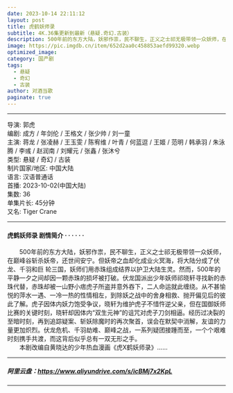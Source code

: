 ```yaml
---
date: 2023-10-14 22:11:12
layout: post
title: 虎鹤妖师录
subtitle: 4K.36集更新到最新（悬疑.奇幻.古装）
description: 500年前的东方大陆，妖邪作祟，民不聊生，正义之士祁无极带领一众妖师，在巅峰谷斩杀妖帝，还世间安宁。但妖帝之血却化成业火冥海，将大陆分成了伏龙、千羽和巨 轮三国，妖师们用赤珠组成结界以护卫大陆生灵...
image: https://pic.imgdb.cn/item/652d2aa0c458853aefd99320.webp
optimized_image: 
category: 国产剧
tags:
  - 悬疑
  - 奇幻
  - 古装
author: 对酒当歌
paginate: true
---
```


---

导演: 郭虎  
编剧: 成方 / 年剑伦 / 王格文 / 张少帅 / 刘一童  
主演: 蒋龙 / 张凌赫 / 王玉雯 / 陈宥维 / 叶青 / 何蓝逗 / 王姬 / 范明 / 韩承羽 / 朱泳腾 / 李彧 / 赵润南 / 刘耀元 / 张鑫 / 张沐兮  
类型: 悬疑 / 奇幻 / 古装  
制片国家/地区: 中国大陆  
语言: 汉语普通话  
首播: 2023-10-02(中国大陆)  
集数: 36  
单集片长: 45分钟  
又名: Tiger Crane  

---

#### 虎鹤妖师录 剧情简介 · · · · · ·

　　500年前的东方大陆，妖邪作祟，民不聊生，正义之士祁无极带领一众妖师，在巅峰谷斩杀妖帝，还世间安宁。但妖帝之血却化成业火冥海，将大陆分成了伏龙、千羽和巨 轮三国，妖师们用赤珠组成结界以护卫大陆生灵。然而，500年的平静一夕之间却因一颗赤珠的损坏被打破。伏龙国派出少年妖师祁晓轩寻找新的赤珠代替，赤珠却被一山野小痞虎子所盗并意外吞下，二人命运就此缠绕。从不甚愉悦的萍水一遇、一冷一热的性情相左，到除妖之战中的舍身相救、抛开偏见后的彼此了解。虎子因体内妖力饱受争议，晓轩为维护虎子不惜忤逆父亲，但在国御妖师比赛的关键时刻，晓轩却因体内“双生元神”的诅咒对虎子刀剑相逼。经历过决裂的至暗时刻，再到追踪疑案、斩妖除魔时的再次聚首，误会在默契中消解，友谊的力量更加炽烈。伏龙危机、千羽劫难、巅峰之战，一系列疑团接踵而至，一个个艰难时刻携手共渡，而这背后似乎总有一双无形之手。  
　　本剧改编自黄晓达的少年热血漫画《虎X鹤妖师录》……

---

##### 阿里云盘：<https://www.aliyundrive.com/s/icBMj7x2KpL>

---
